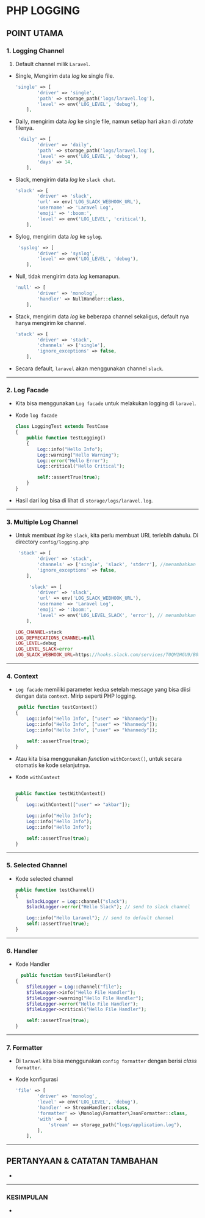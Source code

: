 # PHP LOGGING

## POINT UTAMA

### 1. Logging Channel

1. Default channel milik `Laravel`.

-   Single, Mengirim data _log_ ke single file.

    ```PHP
    'single' => [
            'driver' => 'single',
            'path' => storage_path('logs/laravel.log'),
            'level' => env('LOG_LEVEL', 'debug'),
        ],
    ```

-   Daily, mengirim data _log_ ke single file, namun setiap hari akan di _rotate_ filenya.

    ```PHP
     'daily' => [
            'driver' => 'daily',
            'path' => storage_path('logs/laravel.log'),
            'level' => env('LOG_LEVEL', 'debug'),
            'days' => 14,
        ],
    ```

-   Slack, mengirim data _log_ ke `slack chat`.

    ```PHP
    'slack' => [
            'driver' => 'slack',
            'url' => env('LOG_SLACK_WEBHOOK_URL'),
            'username' => 'Laravel Log',
            'emoji' => ':boom:',
            'level' => env('LOG_LEVEL', 'critical'),
        ],
    ```

-   Sylog, mengirim data _log_ ke `sylog`.

    ```PHP
     'syslog' => [
            'driver' => 'syslog',
            'level' => env('LOG_LEVEL', 'debug'),
        ],
    ```

-   Null, tidak mengirim data _log_ kemanapun.

    ```PHP
    'null' => [
            'driver' => 'monolog',
            'handler' => NullHandler::class,
        ],
    ```

-   Stack, mengirim data _log_ ke beberapa channel sekaligus, default nya hanya mengirim ke channel.

    ```PHP
    'stack' => [
            'driver' => 'stack',
            'channels' => ['single'],
            'ignore_exceptions' => false,
        ],
    ```

-   Secara default, `laravel` akan menggunakan channel `slack`.

---

### 2. Log Facade

-   Kita bisa menggunakan `Log facade` untuk melakukan logging di `laravel`.

-   Kode `log facade`

    ```php
    class LoggingTest extends TestCase
    {
        public function testLogging()
        {
            Log::info("Hello Info");
            Log::warning("Hello Warning");
            Log::error("Hello Error");
            Log::critical("Hello Critical");

            self::assertTrue(true);
        }
    }
    ```

-   Hasil dari log bisa di lihat di `storage/logs/laravel.log`.

---

### 3. Multiple Log Channel

-   Untuk membuat _log_ ke `slack`, kita perlu membuat URL terlebih dahulu. Di directory `config/logging.php`

    ```PHP
     'stack' => [
            'driver' => 'stack',
            'channels' => ['single', 'slack', 'stderr'], //menambahkan channel
            'ignore_exceptions' => false,
        ],

         'slack' => [
            'driver' => 'slack',
            'url' => env('LOG_SLACK_WEBHOOK_URL'),
            'username' => 'Laravel Log',
            'emoji' => ':boom:',
            'level' => env('LOG_LEVEL_SLACK', 'error'), // menambahkan level error
        ],
    ```

    ```PHP
    LOG_CHANNEL=stack
    LOG_DEPRECATIONS_CHANNEL=null
    LOG_LEVEL=debug
    LOG_LEVEL_SLACK=error
    LOG_SLACK_WEBHOOK_URL=https://hooks.slack.com/services/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
    ```

---

### 4. Context

-   `Log facade` memiliki parameter kedua setelah message yang bisa diisi dengan data `context`. Mirip seperti PHP logging.

    ```PHP
     public function testContext()
    {
        Log::info("Hello Info", ["user" => "khannedy"]);
        Log::info("Hello Info", ["user" => "khannedy"]);
        Log::info("Hello Info", ["user" => "khannedy"]);

        self::assertTrue(true);
    }
    ```

-   Atau kita bisa menggunakan _function_ `withContext()`, untuk secara otomatis ke kode selanjutnya.

-   Kode `withContext`

    ```PHP

    public function testWithContext()
    {
        Log::withContext(["user" => "akbar"]);

        Log::info("Hello Info");
        Log::info("Hello Info");
        Log::info("Hello Info");

        self::assertTrue(true);
    }
    ```

---

### 5. Selected Channel

-   Kode selected channel

    ```PHP
    public function testChannel()
    {
        $slackLogger = Log::channel("slack");
        $slackLogger->error("Hello Slack"); // send to slack channel

        Log::info("Hello Laravel"); // send to default channel
        self::assertTrue(true);
    }
    ```

---

### 6. Handler

-   Kode Handler

    ```PHP
      public function testFileHandler()
    {
        $fileLogger = Log::channel("file");
        $fileLogger->info("Hello File Handler");
        $fileLogger->warning("Hello File Handler");
        $fileLogger->error("Hello File Handler");
        $fileLogger->critical("Hello File Handler");

        self::assertTrue(true);
    }
    ```

---

### 7. Formatter

-   Di `laravel` kita bisa menggunakan `config formatter` dengan berisi _class_ `formatter`.

-   Kode konfigurasi

    ```PHP
    'file' => [
            'driver' => 'monolog',
            'level' => env('LOG_LEVEL', 'debug'),
            'handler' => StreamHandler::class,
            'formatter' => \Monolog\Formatter\JsonFormatter::class,
            'with' => [
                'stream' => storage_path("logs/application.log"),
            ],
        ],
    ```

---

## PERTANYAAN & CATATAN TAMBAHAN

-

---

### KESIMPULAN

-
